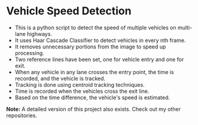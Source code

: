 # Vehicle Speed Detection

- This is a python script to detect the speed of multiple vehicles on multi-lane highways.
- It uses Haar Cascade Classifier to detect vehicles in every nth frame.
- It removes unnecessary portions from the image to speed up processing.
- Two reference lines have been set, one for vehicle entry and one for exit.
- When any vehicle in any lane crosses the entry point, the time is recorded, and the vehicle is tracked.
- Tracking is done using centroid tracking techniques.
- Time is recorded when the vehicles cross the exit line.
- Based on the time difference, the vehicle's speed is estimated.

**Note:** A detailed version of this project also exists. Check out my other repositories.
